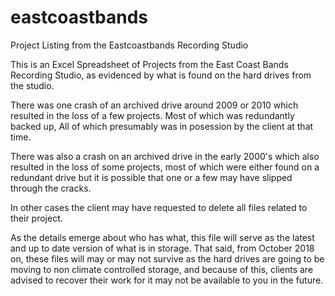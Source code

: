 # eastcoastbands
Project Listing from the Eastcoastbands Recording Studio

This is an Excel Spreadsheet of Projects from the East Coast Bands Recording Studio, 
as evidenced by what is found on the hard drives from the studio.

There was one crash of an archived drive around 2009 or 2010 which resulted in the loss 
of a few projects. Most of which was redundantly backed up, All of which presumably was 
in posession by the client at that time. 

There was also a crash on an archived drive in the early 2000's which also resulted in 
the loss of some projects, most of which were either found on a redundant drive but it 
is possible that one or a few may have slipped through the cracks.

In other cases the client may have requested to delete all files related to their project.

As the details emerge about who has what, this file will serve as the latest and up to
date version of what is in storage. That said, from October 2018 on, these files will
may or may not survive as the hard drives are going to be moving to non climate controlled
storage, and because of this, clients are advised to recover their work for it may not be
available to you in the future. 

